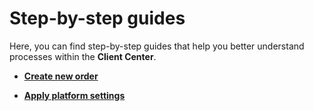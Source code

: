 # Step-by-step guides

Here, you can find step-by-step guides that help you better understand processes within the **Client Center**.

* **[Create new order](create-new-order.md)**
  
* **[Apply platform settings](apply-platform-settings.md)**
  
